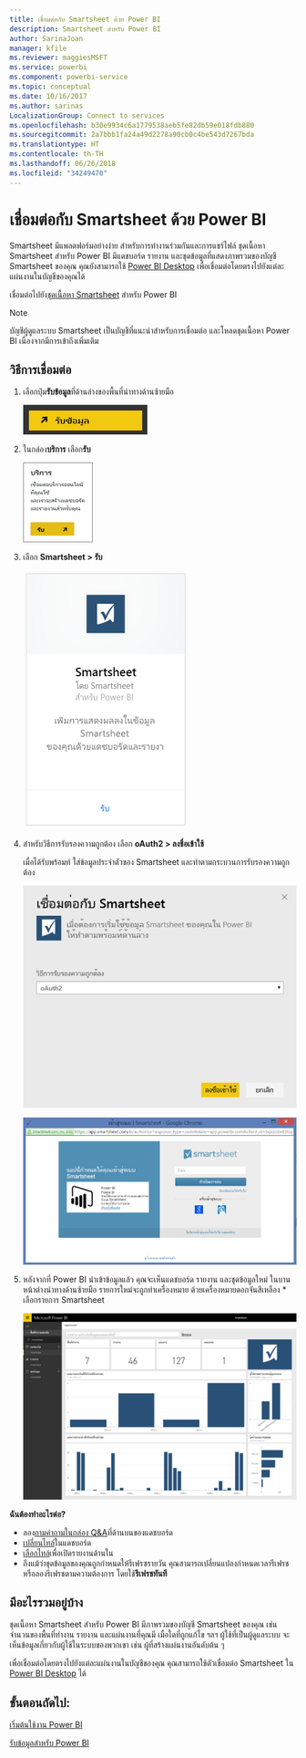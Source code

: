 ```yaml
---
title: เชื่อมต่อกับ Smartsheet ด้วย Power BI
description: Smartsheet สำหรับ Power BI
author: SarinaJoan
manager: kfile
ms.reviewer: maggiesMSFT
ms.service: powerbi
ms.component: powerbi-service
ms.topic: conceptual
ms.date: 10/16/2017
ms.author: sarinas
LocalizationGroup: Connect to services
ms.openlocfilehash: b30e9934c6a1779538aeb5fe82db59e018fdb880
ms.sourcegitcommit: 2a7bbb1fa24a49d2278a90cb0c4be543d7267bda
ms.translationtype: HT
ms.contentlocale: th-TH
ms.lasthandoff: 06/26/2018
ms.locfileid: "34249470"
---
```

# <a name="connect-to-smartsheet-with-power-bi"></a>เชื่อมต่อกับ Smartsheet ด้วย Power BI
Smartsheet มีแพลตฟอร์มอย่างง่าย สำหรับการทำงานร่วมกันและการแชร์ไฟล์ ชุดเนื้อหา Smartsheet สำหรับ Power BI มีแดชบอร์ด รายงาน และชุดข้อมูลที่แสดงภาพรวมของบัญชี Smartsheet ของคุณ คุณยังสามารถใช้ [Power BI Desktop](desktop-connect-to-data.md) เพื่อเชื่อมต่อโดยตรงไปยังแต่ละแผ่นงานในบัญชีของคุณได้ 

เชื่อมต่อไปยัง[ชุดเนื้อหา Smartsheet](https://app.powerbi.com/groups/me/getdata/services/smartsheet) สำหรับ Power BI

>[!NOTE]
>บัญชีผู้ดูแลระบบ Smartsheet เป็นบัญชีที่แนะนำสำหรับการเชื่อมต่อ และโหลดชุดเนื้อหา Power BI เนื่องจากมีการเข้าถึงเพิ่มเติม

## <a name="how-to-connect"></a>วิธีการเชื่อมต่อ
1. เลือกปุ่ม**รับข้อมูล**ที่ด้านล่างของพื้นที่นำทางด้านซ้ายมือ
   
   ![](media/service-connect-to-smartsheet/pbi_getdata.png)
2. ในกล่อง**บริการ** เลือก**รับ**
   
   ![](media/service-connect-to-smartsheet/pbi_getservices.png) 
3. เลือก **Smartsheet \> รับ**
   
   ![](media/service-connect-to-smartsheet/smartsheet.png)
4. สำหรับวิธีการรับรองความถูกต้อง เลือก **oAuth2 \> ลงชื่อเข้าใช้**
   
   เมื่อได้รับพร้อมท์ ใส่ข้อมูลประจำตัวของ Smartsheet และทำตามกระบวนการรับรองความถูกต้อง
   
   ![](media/service-connect-to-smartsheet/creds.png)
   
   ![](media/service-connect-to-smartsheet/creds2.png)
5. หลังจากที่ Power BI นำเข้าข้อมูลแล้ว คุณจะเห็นแดชบอร์ด รายงาน และชุดข้อมูลใหม่ ในบานหน้าต่างนำทางด้านซ้ายมือ รายการใหม่จะถูกทำเครื่องหมาย ด้วยเครื่องหมายดอกจันสีเหลือง \* เลือกรายการ Smartsheet
   
   ![](media/service-connect-to-smartsheet/dashboard.png)

**ฉันต้องทำอะไรต่อ?**

* ลอง[ถามคำถามในกล่อง Q&A](power-bi-q-and-a.md)ที่ด้านบนของแดชบอร์ด
* [เปลี่ยนไทล์](service-dashboard-edit-tile.md)ในแดชบอร์ด
* [เลือกไทล์](service-dashboard-tiles.md)เพื่อเปิดรายงานด้านใน
* ถึงแม้ว่าชุดข้อมูลของคุณถูกกำหนดให้รีเฟรซรายวัน คุณสามารถเปลี่ยนแปลงกำหนดเวลารีเฟรช หรือลองรีเฟรชตามความต้องการ โดยใช้**รีเฟรชทันที**

## <a name="whats-included"></a>มีอะไรรวมอยู่บ้าง
ชุดเนื้อหา Smartsheet สำหรับ Power BI มีภาพรวมของบัญชี Smartsheet ของคุณ เช่น จำนวนของพื้นที่ทำงาน รายงาน และแผ่นงานที่คุณมี เมื่อใดที่ถูกแก้ไข ฯลฯ ผู้ใช้ที่เป็นผู้ดูแลระบบ จะเห็นข้อมูลเกี่ยวกับผู้ใช้ในระบบของพวกเขา เช่น ผู้ที่สร้างแผ่นงานอันดับต้น ๆ  

เพื่อเชื่อมต่อโดยตรงไปยังแต่ละแผ่นงานในบัญชีของคุณ คุณสามารถใช้ตัวเชื่อมต่อ Smartsheet ใน [Power BI Desktop](desktop-connect-to-data.md) ได้  

## <a name="next-steps"></a>ขั้นตอนถัดไป:

[เริ่มต้นใช้งาน Power BI](service-get-started.md)

[รับข้อมูลสำหรับ Power BI](service-get-data.md)